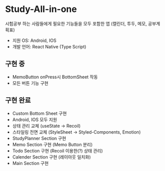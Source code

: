 # Study-All-in-one
시험공부 하는 사람들에게 필요한 기능들을 모두 포함한 앱 (캘린더, 투두, 메모, 공부계획표)
* 지원 OS: Android, IOS
* 개발 언어: React Native (Type Script)

## 구현 중
* MemoButton onPress시 BottomSheet 작동
* 모든 버튼 기능 구현

## 구현 완료
* Custom Bottom Sheet 구현
* Android, IOS 모두 지원
* 상태 관리 교체 (useState -> Recoil)
* 스타일링 전면 교체 (StyleSheet -> Styled-Components, Emotion)
* StudyPlanner Section 구현
* Memo Section 구현 (Memo Button 분리)
* Todo Section 구현 (Recoil 이용한(?) 상태 관리)
* Calender Section 구현 (레이아웃 일치화)
* Main Section 구현